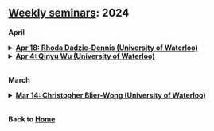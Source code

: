 ## [Weekly seminars](./index.md): 2024

<body>

<b>April</b>
<details>
      <summary><u><b>Apr 18: Rhoda Dadzie-Dennis (University of Waterloo)  </b></u></summary>
        <ol>
          <blockquote>
            <p><b> Title: Portfolio decarbonization </b></p>
            <p><b> Speaker: Rhoda Dadzie-Dennis (PhD Candidate, University of Waterloo) </b></p>
            <p><b> Time:  15:00 - 16:00 pm, Apr 18, 2024 (Thu) </b></p>
            <p><b> Location: M3 3127 </b></p>
            <p><b> Abstract: Research by Deng et al.(2023) suggests that, amid the Russia-Ukraine conflict, stocks with higher transition risk demonstrated better performance, indicating an expected deceleration in the transition process. This trend was notably more significant in the US compared to Europe. Also, with the recent outperformance of the energy sector, there is a huge backlash from plan participants against pension plans that decide to divest. A recent example is the New York City Pension Funds being sued for divesting from fossil fuels. With the rise of the divestment movement and the escalation of climate-related demonstrations, managers of pension plans find themselves at a critical juncture. Some plan participants argue that the sole purpose of pension plans is to enhance the wealth of their participants. Meanwhile, others contend that the fiduciary duty of pension plans includes promoting sustainability. Additionally, some participants agree that the primary goal of plans is wealth maximization but emphasize that this objective extends beyond the short term to encompass long-term considerations. They argue that since there are policies incentivizing sustainability, investing in sustainable stocks becomes imperative. Pension plans now face a pivotal decision between optimizing short-term returns or divesting from carbon-intensive sectors. In this research, we conduct a numerical experiment that explores the different opinions of these pension plan participants. </b></p>
          </blockquote>
        </ol>
</details>  

<details>
      <summary><u><b>Apr 4: Qinyu Wu (University of Waterloo)  </b></u></summary>
        <ol>
          <blockquote>
            <p><b> Title: Duet expectile preferences </b></p>
            <p><b> Speaker: Qinyu Wu (Postdoc Fellow, University of Waterloo) </b></p>
            <p><b> Time:  15:00 - 16:00 pm, Apr 4, 2024 (Thu) </b></p>
            <p><b> Location: M3 3127 </b></p>
            <p><b> Abstract: We introduce a novel axiom of co-loss aversion for a preference relation over the space of acts, represented by measurable functions in a suitable measurable space. This axioms means that the decision maker, facing the sum of two acts, dislikes the situation where both acts realize as losses simultaneously.  Our main result is that, under strict monotonicity and continuity, the axiom of co-loss aversion characterizes preference relations represented by a new class of functionals, which we call the duet expectiles. A duet expectile involves two endogenous probability measures, and it becomes a usual expectile, a statistical quantity popular in regression and risk measures, when these two probability measures coincide.  We discuss properties of duet expectiles and connections with fundamental concepts including probabilistic sophistication, risk aversion, and uncertainty aversion. </b></p>
          </blockquote>
        </ol>
</details>  

<br>

<b>March</b>
<details>
      <summary><u><b>Mar 14: Christopher Blier-Wong (University of Waterloo)  </b></u></summary>
        <ol>
          <blockquote>
            <p><b> Title: A representation-learning approach for insurance pricing with images </b></p>
            <p><b> Speaker: Christopher Blier-Wong (Postdoc Fellow, University of Waterloo) </b></p>
            <p><b> Time:  15:00 - 16:00 pm, Mar 14, 2024 (Thu) </b></p>
            <p><b> Location: M3 3127 </b></p>
            <p><b> Abstract: Unstructured data are a promising new source of information that insurance companies may use to understand their risk portfolio better and improve the customer experience. However, these novel data sources are difficult to incorporate into existing ratemaking frameworks due to the size and format of the unstructured data. This paper proposes a framework to use street view imagery within a generalized linear model. To do so, we use representation learning to extract an embedding vector containing useful information from the image. This embedding is dense and low-dimensional, making it appropriate to use within existing ratemaking models. We find that there is useful information included in street view imagery to predict the frequency of claims for certain types of perils. This model can be used as-is in a ratemaking framework but also opens the door to future empirical research on attempting to extract which characteristics within the image leads to increased or decreased predicted claim frequencies. Throughout, we discuss the practical difficulties (technical and social) of using this type of data for insurance pricing.
   </b></p>
          </blockquote>
        </ol>
</details>  
<body>
<br>

<b>Back to [Home](./index.md)</b>
